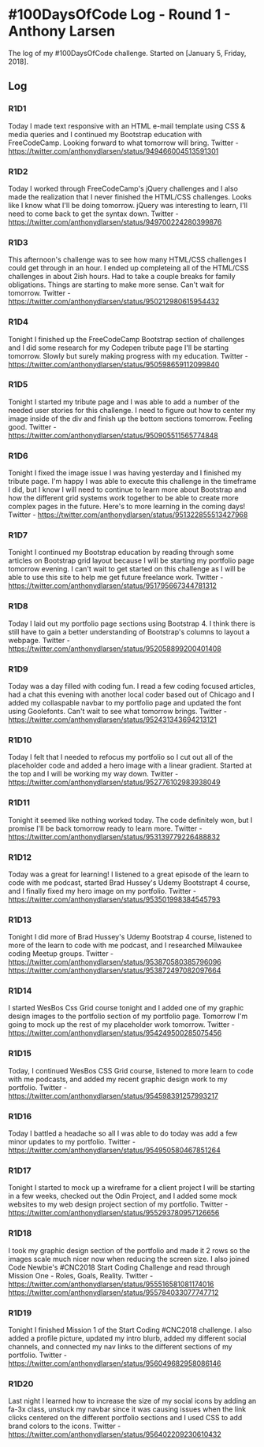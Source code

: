# #100DaysOfCode Log - Round 1 - Anthony Larsen

The log of my #100DaysOfCode challenge. Started on [January 5, Friday, 2018].

## Log

### R1D1 
Today I made text responsive with an HTML e-mail template using CSS & media queries and I continued my Bootstrap education with FreeCodeCamp. Looking forward to what tomorrow will bring. 
Twitter - https://twitter.com/anthonydlarsen/status/949466004513591301

### R1D2
Today I worked through FreeCodeCamp's jQuery challenges and I also made the realization that I never finished the HTML/CSS challenges. Looks like I know what I'll be doing tomorrow. jQuery was interesting to learn, I'll need to come back to get the syntax down. 
Twitter - https://twitter.com/anthonydlarsen/status/949700224280399876

### R1D3
This afternoon's challenge was to see how many HTML/CSS challenges I could get through in an hour. I ended up completeing all of the HTML/CSS challenges in about 2ish hours. Had to take a couple breaks for family obligations. Things are starting to make more sense. Can't wait for tomorrow. Twitter - https://twitter.com/anthonydlarsen/status/950212980615954432

### R1D4
Tonight I finished up the FreeCodeCamp Bootstrap section of challenges and I did some research for my Codepen tribute page I'll be starting tomorrow. Slowly but surely making progress with my education. 
Twitter - https://twitter.com/anthonydlarsen/status/950598659112099840 

### R1D5
Tonight I started my tribute page and I was able to add a number of the needed user stories for this challenge. I need to figure out how to center my image inside of the div and finish up the bottom sections tomorrow. Feeling good. 
Twitter - https://twitter.com/anthonydlarsen/status/950905511565774848

### R1D6
Tonight I fixed the image issue I was having yesterday and I finished my tribute page. I'm happy I was able to execute this challenge in the timeframe I did, but I know I will need to continue to learn more about Bootstrap and how the different grid systems work together to be able to create more complex pages in the future. Here's to more learning in the coming days! 
Twitter - https://twitter.com/anthonydlarsen/status/951322855513427968

### R1D7
Tonight I continued my Bootstrap education by reading through some articles on Bootstrap grid layout because I will be starting my portfolio page tomorrow evening. I can't wait to get started on this challenge as I will be able to use this site to help me get future freelance work. Twitter - https://twitter.com/anthonydlarsen/status/951795667344781312

### R1D8 
Today I laid out my portfolio page sections using Bootstrap 4. I think there is still have to gain a better understanding of Bootstrap's columns to layout a webpage. Twitter - https://twitter.com/anthonydlarsen/status/952058899200401408

### R1D9
Today was a day filled with coding fun. I read a few coding focused articles, had a chat this evening with another local coder based out of Chicago and I added my collaspable navbar to my portfolio page and updated the font using Goolefonts. Can't wait to see what tomorrow brings. Twitter - https://twitter.com/anthonydlarsen/status/952431343694213121

### R1D10
Today I felt that I needed to refocus my portfolio so I cut out all of the placeholder code and added a hero image with a linear gradient. Started at the top and I will be working my way down. Twitter - https://twitter.com/anthonydlarsen/status/952776102983938049

### R1D11
Tonight it seemed like nothing worked today. The code definitely won, but I promise I'll be back tomorrow ready to learn more. 
Twitter - https://twitter.com/anthonydlarsen/status/953139779226488832

### R1D12
Today was a great for learning! I listened to a great episode of the learn to code with me podcast, started Brad Hussey's Udemy Bootstrapt 4 course, and I finally fixed my hero image on my portfolio. Twitter - https://twitter.com/anthonydlarsen/status/953501998384545793

### R1D13
Tonight I did more of Brad Hussey's Udemy Bootstrap 4 course, listened to more of the learn to code with me podcast, and I researched Milwaukee coding Meetup groups. 
Twitter - https://twitter.com/anthonydlarsen/status/953870580385796096 https://twitter.com/anthonydlarsen/status/953872497082097664   

### R1D14
I started WesBos Css Grid course tonight and I added one of my graphic design images to the portfolio section of my portfolio page. Tomorrow I'm going to mock up the rest of my placeholder work tomorrow. 
Twitter - https://twitter.com/anthonydlarsen/status/954249500285075456 

### R1D15
Today, I continued WesBos CSS Grid course, listened to more learn to code with me podcasts, and added my recent graphic design work to my portfolio. Twitter - https://twitter.com/anthonydlarsen/status/954598391257993217

### R1D16
Today I battled a headache so all I was able to do today was add a few minor updates to my portfolio. 
Twitter - https://twitter.com/anthonydlarsen/status/954950580467851264

### R1D17
Tonight I started to mock up a wireframe for a client project I will be starting in a few weeks, checked out the Odin Project, and I added some mock websites to my web design project section of my portfolio. 
Twitter - https://twitter.com/anthonydlarsen/status/955293780957126656

### R1D18
I took my graphic design section of the portfolio and made it 2 rows so the images scale much nicer now when reducing the screen size. I also joined Code Newbie's #CNC2018 Start Coding Challenge and read through Mission One - Roles, Goals, Reality. 
Twitter - https://twitter.com/anthonydlarsen/status/955516581081174016 https://twitter.com/anthonydlarsen/status/955784033077747712

### R1D19
Tonight I finished Mission 1 of the Start Coding #CNC2018 challenge. I also added a profile picture, updated my intro blurb, added my different social channels, and connected my nav links to the different sections of my portfolio. 
Twitter - https://twitter.com/anthonydlarsen/status/956049682958086146

### R1D20
Last night I learned how to increase the size of my social icons by adding an fa-3x class, unstuck my navbar since it was causing issues when the link clicks centered on the different portfolio sections and I used CSS to add brand colors to the icons. 
Twitter - https://twitter.com/anthonydlarsen/status/956402209230610432
